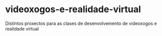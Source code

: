 # videoxogos-e-realidade-virtual
Distintos proxectos para as clases de desenvolvemento de videoxogos e realidade virtual
